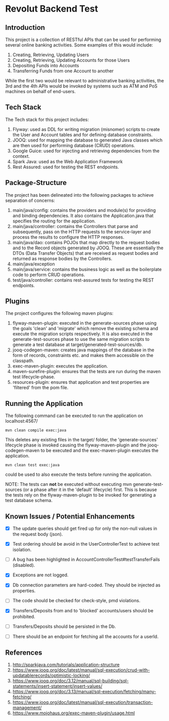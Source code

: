 # Revolut Backend Test

## Introduction

This project is a collection of RESTful APIs that can be used for performing several online banking activities.
Some examples of this would include:
1. Creating, Retrieving, Updating Users
2. Creating, Retrieving, Updating Accounts for those Users
3. Depositing Funds into Accounts
4. Transferring Funds from one Account to another

While the first two would be relevant to administrative banking activities, the 3rd and the 4th APIs would be invoked by
systems such as ATM and PoS machines on behalf of end-users.

## Tech Stack

The Tech stack for this project includes:
1. Flyway: used as DDL for writing migration (misnomer) scripts to create the User and Account tables and for defining database constraints.
2. JOOQ: used for mapping the database to generated Java classes which are then used for performing database (CRUD) operations.
3. Google Guice: used for injecting and retrieving dependencies from the context.
4. Spark Java: used as the Web Application Framework
5. Rest Assured: used for testing the REST endpoints.

## Package-Structure
The project has been delineated into the following packages to achieve separation of concerns:
1. main/java/config: contains the providers and module(s) for providing and binding dependencies. It also contains the
Application.java that specifies the routing for the application.
2. main/java/controller: contains the Controllers that parse and subsequently, pass on the HTTP requests to the service-layer and process the
results to configure the HTTP responses.
3. main/java/dao: contains POJOs that map directly to the request bodies and to the Record objects generated by JOOQ. These are
essentially the DTOs (Data Transfer Objects) that are received as request bodies and returned as response bodies by the
Controllers.
4. main/java/exception
5. main/java/service: contains the business logic as well as the boilerplate code to perform CRUD operations.
6. test/java/controller: contains rest-assured tests for testing the REST endpoints.

## Plugins
The project configures the following maven plugins:
1. flyway-maven-plugin: executed in the generate-sources phase using the goals 'clean' and 'migrate' which remove the 
existing schema and execute the migration scripts respectively. It is also executed in the generate-test-sources phase
to use the same migration scripts to generate a test database at target/generated-test-sources/db.
2. jooq-codegen-maven: creates java mappings of the database in the form of records, constraints etc. 
and makes them accessible on the classpath.
3. exec-maven-plugin: executes the application.
4. maven-surefire-plugin: ensures that the tests are run during the maven test lifecycle-phase.
5. resources-plugin: ensures that application and test properties are 'filtered' from the pom file.

## Running the Application
The following command can be executed to run the application on localhost:4567/
```
mvn clean compile exec:java
```
This deletes any existing files in the target/ folder, the 'generate-sources' lifecycle phase is invoked causing
the flyway-maven-plugin and the jooq-codegen-maven to be executed and the exec-maven-plugin executes the application.

```
mvn clean test exec:java
```
could be used to also execute the tests before running the application.

NOTE: The tests can **not** be executed without executing mvn generate-test-sources (or a phase after it in the
'default' lifecycle) first. This is because the tests rely on the flyway-maven-plugin to be invoked for generating
a test database schema.

## Known Issues / Potential Enhancements
- [x] The update queries should get fired up for only the non-null values in the request body (json).
- [x] Test ordering should be avoid in the UserControllerTest to achieve test isolation.
- [ ] A bug has been highlighted in AccountControllerTest#testTransferFails (disabled).
- [x] Exceptions are not logged.
- [x] Db connection parameters are hard-coded. They should be injected as properties.
- [ ] The code should be checked for check-style, pmd violations.
- [x] Transfers/Deposits from and to 'blocked' accounts/users should be prohibited.
- [ ] Transfers/Deposits should be persisted in the Db.
- [ ] There should be an endpoint for fetching all the accounts for a userId.


## References
1. http://sparkjava.com/tutorials/application-structure
2. https://www.jooq.org/doc/latest/manual/sql-execution/crud-with-updatablerecords/optimistic-locking/
3. https://www.jooq.org/doc/3.12/manual/sql-building/sql-statements/insert-statement/insert-values/
4. https://www.jooq.org/doc/3.13/manual/sql-execution/fetching/many-fetching/
5. https://www.jooq.org/doc/latest/manual/sql-execution/transaction-management/
6. https://www.mojohaus.org/exec-maven-plugin/usage.html




